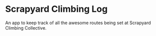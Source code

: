 # Scrapyard Climbing Log

An app to keep track of all the awesome routes being set at Scrapyard Climbing Collective.
